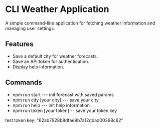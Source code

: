# CLI Weather Application

A simple command-line application for fetching weather information and managing user settings.

## Features

- Save a default city for weather forecasts.
- Save an API token for authentication.
- Display help information.

## Commands

- npm run start  ---  init forecast with saved params
- npm run city [your city]  ---  save your city
- npm run help  ---  init help information
- npm run token [your token]  --  save your token key 

test token key:  "62ab7928b8dfae9b7a12dbad00398c62" 